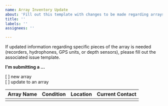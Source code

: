 ```yaml
---
name: Array Inventory Update
about: 'Fill out this template with changes to be made regarding arrays. '
title: ''
labels: ''
assignees: ''

---
```


If updated information regarding specific pieces of the array is needed (recorders, hydrophones, GPS units, or depth sensors), please fill out the associated issue template. 

**I'm submitting a ...** 
<!--  (check one with "x") -->
[ ] new array  
[ ] update to an array


| Array Name | Condition  | Location | Current Contact |
|------------|------------|----------|-----------------|
|            |            |          |                 |

